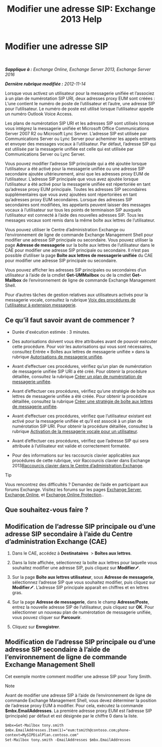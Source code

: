 ﻿---
title: 'Modifier une adresse SIP: Exchange 2013 Help'
TOCTitle: Modifier une adresse SIP
ms:assetid: 33f4f464-9baa-48af-bf5e-a0d55bb45f60
ms:mtpsurl: https://technet.microsoft.com/fr-fr/library/Dd335189(v=EXCHG.150)
ms:contentKeyID: 50555367
ms.date: 04/24/2018
mtps_version: v=EXCHG.150
ms.translationtype: HT
---

# Modifier une adresse SIP

 

_**Sapplique à :** Exchange Online, Exchange Server 2013, Exchange Server 2016_

_**Dernière rubrique modifiée :** 2012-11-14_

Lorsque vous activez un utilisateur pour la messagerie unifiée et l’associez à un plan de numérotation SIP URI, deux adresses proxy EUM sont créées : L’une contient le numéro de poste de l’utilisateur et l’autre, une adresse SIP pour l’utilisateur. Le numéro de poste est utilisé lorsque l’utilisateur appelle un numéro Outlook Voice Access.

Les plans de numérotation SIP URI et les adresses SIP sont utilisés lorsque vous intégrez la messagerie unifiée et Microsoft Office Communications Server 2007 R2 ou Microsoft Lync Server. L’adresse SIP est utilisée par Communications Server ou Lync Server pour acheminer les appels entrants et envoyer des messages vocaux à l’utilisateur. Par défaut, l’adresse SIP qui est utilisée par la messagerie unifiée est celle qui est utilisée par Communications Server ou Lync Server.

Vous pouvez modifier l’adresse SIP principale qui a été ajoutée lorsque l’utilisateur a été activé pour la messagerie unifiée ou une adresse SIP secondaire ajoutée ultérieurement, ainsi que les adresses proxy EUM de l’utilisateur. L’adresse SIP principale que vous avez ajoutée lorsque l’utilisateur a été activé pour la messagerie unifiée est répertoriée en tant qu’adresse proxy EUM principale. Toutes les adresses SIP secondaires supplémentaires que vous avez ajoutées sont répertoriées en tant qu’adresses proxy EUM secondaires. Lorsque des adresses SIP secondaires sont modifiées, les appelants peuvent laisser des messages vocaux à l’utilisateur sur tous les points de terminaison SIP auxquels l’utilisateur est connecté à l’aide des nouvelles adresses SIP. Tous les messages vocaux sont remis dans la même boîte aux lettres de l’utilisateur.

Vous pouvez utiliser le Centre d’administration Exchange ou l’environnement de ligne de commande Exchange Management Shell pour modifier une adresse SIP principale ou secondaire. Vous pouvez utiliser la page **Adresse de messagerie** sur la boîte aux lettres de l’utilisateur dans le CAE pour modifier une adresse SIP principale ou secondaire. Il n’est pas possible d’utiliser la page **Boîte aux lettres de messagerie unifiée** du CAE pour modifier une adresse SIP principale ou secondaire.

Vous pouvez afficher les adresses SIP principales ou secondaires d’un utilisateur à l’aide de la cmdlet **Get-UMMailbox** ou de la cmdlet **Get-Mailbox** de l’environnement de ligne de commande Exchange Management Shell.

Pour d’autres tâches de gestion relatives aux utilisateurs activés pour la messagerie vocale, consultez la rubrique [Voix des procédures de l'utilisateur à extension messagerie](voice-mail-enabled-user-procedures-exchange-2013-help.md).

## Ce qu’il faut savoir avant de commencer ?

  - Durée d'exécution estimée : 3 minutes.

  - Des autorisations doivent vous être attribuées avant de pouvoir exécuter cette procédure. Pour voir les autorisations qui vous sont nécessaires, consultez Entrée « Boîtes aux lettres de messagerie unifiée » dans la rubrique [Autorisations de messagerie unifiée](unified-messaging-permissions-exchange-2013-help.md).

  - Avant d’effectuer ces procédures, vérifiez qu’un plan de numérotation de messagerie unifiée SIP URI a été créé. Pour obtenir la procédure détaillée, consultez la rubrique [Créer un plan de numérotation de messagerie unifiée](create-a-um-dial-plan-exchange-2013-help.md).

  - Avant d’effectuer ces procédures, vérifiez qu’une stratégie de boîte aux lettres de messagerie unifiée a été créée. Pour obtenir la procédure détaillée, consultez la rubrique [Créer une stratégie de boîte aux lettres de messagerie unifiée](create-a-um-mailbox-policy-exchange-2013-help.md).

  - Avant d’effectuer ces procédures, vérifiez que l’utilisateur existant est activé pour la messagerie unifiée et qu’il est associé à un plan de numérotation SIP URI. Pour obtenir la procédure détaillée, consultez la rubrique [Activation de la messagerie vocale pour un utilisateur](enable-a-user-for-voice-mail-exchange-2013-help.md).

  - Avant d’effectuer ces procédures, vérifiez que l’adresse SIP qui sera attribuée à l’utilisateur est valide et correctement formatée.

  - Pour des informations sur les raccourcis clavier applicables aux procédures de cette rubrique, voir Raccourcis clavier dans Exchange 2013[Raccourcis clavier dans le Centre d’administration Exchange](keyboard-shortcuts-in-the-exchange-admin-center-exchange-online-protection-help.md).

> [!TIP]
> Vous rencontrez des difficultés ? Demandez de l’aide en participant aux forums Exchange. Visitez les forums sur les pages <a href="https://go.microsoft.com/fwlink/p/?linkid=60612">Exchange Server</a>, <a href="https://go.microsoft.com/fwlink/p/?linkid=267542">Exchange Online</a>, et <a href="https://go.microsoft.com/fwlink/p/?linkid=285351">Exchange Online Protection</a>..


## Que souhaitez-vous faire ?

## Modification de l’adresse SIP principale ou d’une adresse SIP secondaire à l’aide du Centre d’administration Exchange (CAE)

1.  Dans le CAE, accédez à **Destinataires**  \> **Boîtes aux lettres**.

2.  Dans la liste affichée, sélectionnez la boîte aux lettres pour laquelle vous souhaitez modifier une adresse SIP, puis cliquez sur **Modifier**![Icône Modifier](images/Bb124582.6f53ccb2-1f13-4c02-bea0-30690e6ea71d(EXCHG.150).gif "Icône Modifier").

3.  Sur la page **Boîte aux lettres utilisateur**, sous **Adresse de messagerie**, sélectionnez l’adresse SIP que vous souhaitez modifier, puis cliquez sur **Modifier**![Icône Modifier](images/Bb124582.6f53ccb2-1f13-4c02-bea0-30690e6ea71d(EXCHG.150).gif "Icône Modifier"). L’adresse SIP principale apparaît en chiffres et en lettres gras.

4.  Sur la page **Adresse de messagerie**, dans le champ **Adresse/Poste**, entrez la nouvelle adresse SIP de l’utilisateur, puis cliquez sur **OK**. Pour sélectionner un nouveau plan de numérotation de messagerie unifiée, vous pouvez cliquer sur **Parcourir**.

5.  Cliquez sur **Enregistrer**.

## Modification de l’adresse SIP principale ou d’une adresse SIP secondaire à l’aide de l’environnement de ligne de commande Exchange Management Shell

Cet exemple montre comment modifier une adresse SIP pour Tony Smith.

> [!NOTE]
> Avant de modifier une adresse SIP à l’aide de l’environnement de ligne de commande Exchange Management Shell, vous devez déterminer la position de l’adresse proxy EUM à modifier. Pour cela, exécutez la commande <strong>$mbx.EmailAddresses</strong>. La première adresse proxy EUM est l’adresse SIP (principale) par défaut et est désignée par le chiffre 0 dans la liste.


    $mbx=Get-Mailbox tony.smith
    $mbx.EmailAddresses.Item(1)="eum:tsmith@contoso.com;phone-context=MySIPDialPlan.contoso.com"
    Set-Mailbox tony.smith -EmailAddresses $mbx.EmailAddresses

